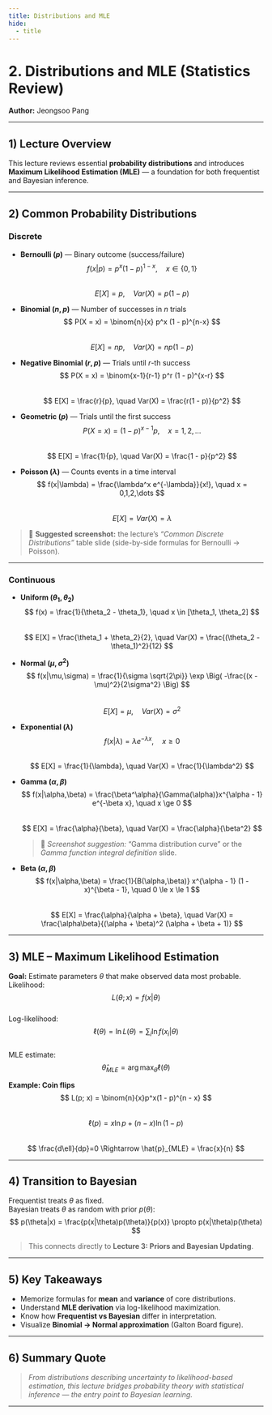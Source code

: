 ```yaml
---
title: Distributions and MLE
hide:
  - title
---
```


# **2. Distributions and MLE (Statistics Review)**
**Author:** Jeongsoo Pang  

---

## **1) Lecture Overview**
This lecture reviews essential **probability distributions** and introduces **Maximum Likelihood Estimation (MLE)** — a foundation for both frequentist and Bayesian inference.

---

## **2) Common Probability Distributions**

### **Discrete**

- **Bernoulli $(p)$** — Binary outcome (success/failure)  
  $$
  f(x|p) = p^x(1 - p)^{1-x}, \quad x \in \{0,1\}
  $$  
  $$
  E[X] = p, \quad Var(X) = p(1 - p)
  $$  

- **Binomial $(n, p)$** — Number of successes in $n$ trials  
  $$
  P(X = x) = \binom{n}{x} p^x (1 - p)^{n-x}
  $$  
  $$
  E[X] = np, \quad Var(X) = np(1 - p)
  $$  

- **Negative Binomial $(r, p)$** — Trials until $r$-th success  
  $$
  P(X = x) = \binom{x-1}{r-1} p^r (1 - p)^{x-r}
  $$  
  $$
  E[X] = \frac{r}{p}, \quad Var(X) = \frac{r(1 - p)}{p^2}
  $$  

- **Geometric $(p)$** — Trials until the first success  
  $$
  P(X = x) = (1 - p)^{x-1}p, \quad x = 1, 2, \dots
  $$  
  $$
  E[X] = \frac{1}{p}, \quad Var(X) = \frac{1 - p}{p^2}
  $$  

- **Poisson $(\lambda)$** — Counts events in a time interval  
  $$
  f(x|\lambda) = \frac{\lambda^x e^{-\lambda}}{x!}, \quad x = 0,1,2,\dots
  $$  
  $$
  E[X] = Var(X) = \lambda
  $$  

> 📸 **Suggested screenshot:** the lecture’s *“Common Discrete Distributions”* table slide (side-by-side formulas for Bernoulli → Poisson).

---

### **Continuous**

- **Uniform $(\theta_1, \theta_2)$**  
  $$
  f(x) = \frac{1}{\theta_2 - \theta_1}, \quad x \in [\theta_1, \theta_2]
  $$  
  $$
  E[X] = \frac{\theta_1 + \theta_2}{2}, \quad Var(X) = \frac{(\theta_2 - \theta_1)^2}{12}
  $$  

- **Normal $(\mu, \sigma^2)$**  
  $$
  f(x|\mu,\sigma) = \frac{1}{\sigma \sqrt{2\pi}} \exp \Big( -\frac{(x - \mu)^2}{2\sigma^2} \Big)
  $$  
  $$
  E[X] = \mu, \quad Var(X) = \sigma^2
  $$  

- **Exponential $(\lambda)$**  
  $$
  f(x|\lambda) = \lambda e^{-\lambda x}, \quad x \ge 0
  $$  
  $$
  E[X] = \frac{1}{\lambda}, \quad Var(X) = \frac{1}{\lambda^2}
  $$  

- **Gamma $(\alpha, \beta)$**  
  $$
  f(x|\alpha,\beta) = \frac{\beta^\alpha}{\Gamma(\alpha)}x^{\alpha - 1} e^{-\beta x}, \quad x \ge 0
  $$  
  $$
  E[X] = \frac{\alpha}{\beta}, \quad Var(X) = \frac{\alpha}{\beta^2}
  $$  
  > 📸 *Screenshot suggestion:* “Gamma distribution curve” or the *Gamma function integral definition* slide.

- **Beta $(\alpha, \beta)$**  
  $$
  f(x|\alpha,\beta) = \frac{1}{B(\alpha,\beta)} x^{\alpha - 1} (1 - x)^{\beta - 1}, \quad 0 \le x \le 1
  $$  
  $$
  E[X] = \frac{\alpha}{\alpha + \beta}, \quad Var(X) = \frac{\alpha\beta}{(\alpha + \beta)^2 (\alpha + \beta + 1)}
  $$  

---

## **3) MLE – Maximum Likelihood Estimation**
**Goal:** Estimate parameters $\theta$ that make observed data most probable.  
Likelihood:  
$$
L(\theta; x) = f(x|\theta)
$$  
Log-likelihood:  
$$
\ell(\theta) = \ln L(\theta) = \sum_i \ln f(x_i|\theta)
$$  
MLE estimate:  
$$
\hat{\theta}_{MLE} = \arg\max_\theta \ell(\theta)
$$  

**Example: Coin flips**
$$
L(p; x) = \binom{n}{x}p^x(1 - p)^{n - x}
$$  
$$
\ell(p) = x\ln p + (n - x)\ln(1 - p)
$$  
$$
\frac{d\ell}{dp}=0 \Rightarrow \hat{p}_{MLE} = \frac{x}{n}
$$  

---

## **4) Transition to Bayesian**
Frequentist treats $\theta$ as fixed.  
Bayesian treats $\theta$ as random with prior $p(\theta)$:
$$
p(\theta|x) = \frac{p(x|\theta)p(\theta)}{p(x)} \propto p(x|\theta)p(\theta)
$$  
> This connects directly to **Lecture 3: Priors and Bayesian Updating**.

---

## **5) Key Takeaways**
- Memorize formulas for **mean** and **variance** of core distributions.  
- Understand **MLE derivation** via log-likelihood maximization.  
- Know how **Frequentist vs Bayesian** differ in interpretation.  
- Visualize **Binomial → Normal approximation** (Galton Board figure).  

---

## **6) Summary Quote**
> *From distributions describing uncertainty to likelihood-based estimation, this lecture bridges probability theory with statistical inference — the entry point to Bayesian learning.*

---
